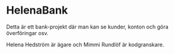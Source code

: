 # HelenaBank

Detta är ett bank-projekt där man kan se kunder, konton och göra överföringar osv.

Helena Hedström är ägare och Mimmi Rundlöf är kodgranskare.
